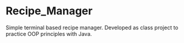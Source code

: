 # Recipe_Manager
Simple terminal based recipe manager. Developed as class project to practice OOP principles with Java.
